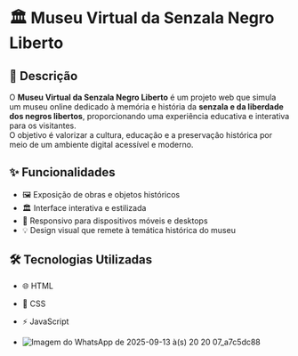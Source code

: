 # 🏛️ Museu Virtual da Senzala Negro Liberto

## 📖 Descrição
O **Museu Virtual da Senzala Negro Liberto** é um projeto web que simula um museu online dedicado à memória e história da **senzala e da liberdade dos negros libertos**, proporcionando uma experiência educativa e interativa para os visitantes.  
O objetivo é valorizar a cultura, educação e a preservação histórica por meio de um ambiente digital acessível e moderno.

## ✨ Funcionalidades
- 🖼️ Exposição de obras e objetos históricos  
- 🏛️ Interface interativa e estilizada  
- 📱 Responsivo para dispositivos móveis e desktops  
- 💡 Design visual que remete à temática histórica do museu  

## 🛠 Tecnologias Utilizadas
- 🌐 HTML  
- 🎨 CSS  
- ⚡ JavaScript

- ![Imagem do WhatsApp de 2025-09-13 à(s) 20 20 07_a7c5dc88](https://github.com/user-attachments/assets/57c05698-ae29-4a6d-9374-2d59b94c6bdc)

